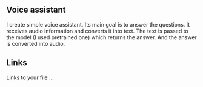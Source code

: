 ## Voice assistant

I create simple voice assistant. Its main goal is to answer the questions. It receives audio information and converts it into text. The text is passed to the model (I used pretrained one) which returns the answer. And the answer is converted into audio.

## Links

Links to your file ...
